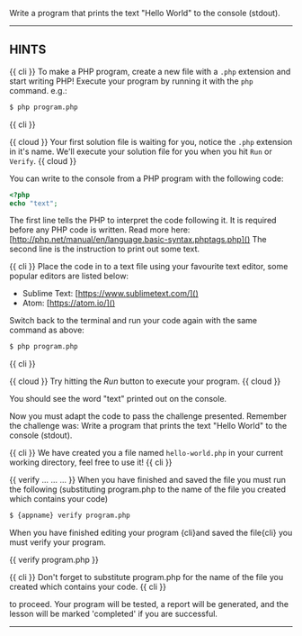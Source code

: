 Write a program that prints the text "Hello World" to the console (stdout).

----------------------------------------------------------------------
## HINTS
{{ cli }}
To make a PHP program, create a new file with a `.php` extension and start writing PHP! Execute your program by running it with the
`php` command. e.g.:

```sh
$ php program.php
```
{{ cli }}

{{ cloud }}
Your first solution file is waiting for you, notice the `.php` extension in it's name. We'll execute your solution file for you when you hit `Run` or `Verify`. 
{{ cloud }}

You can write to the console from a PHP program with the following code:

```php
<?php
echo "text";
```

The first line tells the PHP to interpret the code following it. It is required before any PHP code is written. Read more here: [http://php.net/manual/en/language.basic-syntax.phptags.php]()
The second line is the instruction to print out some text.

{{ cli }}
Place the code in to a text file using your favourite text editor, some popular editors are listed below:

* Sublime Text: [https://www.sublimetext.com/]()
* Atom: [https://atom.io/]()

Switch back to the terminal and run your code again with the same command as above:

```sh
$ php program.php
```
{{ cli }}

{{ cloud }}
Try hitting the *Run* button to execute your program.
{{ cloud }}

[//]: # (TODO: Contextual words ??? e.g. console <-> browser)
You should see the word "text" printed out on the console.

Now you must adapt the code to pass the challenge presented. Remember the challenge was: Write a program that prints the text "Hello World" to the console (stdout).

{{ cli }}
We have created you a file named `hello-world.php` in your current working directory, feel free to use it!
{{ cli }}

[//]: # (TODO: Verify...)
{{ verify ... ... ... }}
When you have finished and saved the file you must run the following (substituting program.php to the name of the file you created which contains your code)

```sh
$ {appname} verify program.php
```

When you have finished editing your program {cli}and saved the file{cli} you must verify your program. 

{{ verify program.php }}

{{ cli }}
Don't forget to substitute program.php for the name of the file you created which contains your code.
{{ cli }}

to proceed. Your program will be tested, a report will be generated, and the lesson will be marked 'completed' if you are successful.

----------------------------------------------------------------------

